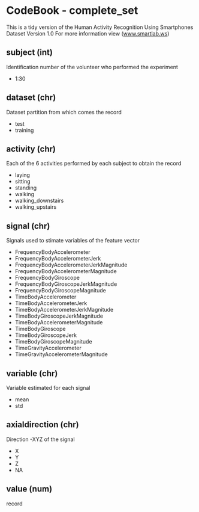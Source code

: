 CodeBook - complete_set
=======================
This is a tidy version of the Human Activity Recognition Using Smartphones Dataset Version 1.0
For more information view (www.smartlab.ws)

subject (int)
-------------
Identification number of the volunteer who performed the experiment
- 1:30

dataset (chr)
-------------
Dataset partition from which comes the record
- test
- training

activity (chr)
--------------
Each of the 6 activities performed by each subject to obtain the record
- laying
- sitting
- standing
- walking
- walking_downstairs
- walking_upstairs
 
signal (chr)
------------
Signals used to stimate variables of the feature vector
- FrequencyBodyAccelerometer
- FrequencyBodyAccelerometerJerk
- FrequencyBodyAccelerometerJerkMagnitude
- FrequencyBodyAccelerometerMagnitude
- FrequencyBodyGiroscope
- FrequencyBodyGiroscopeJerkMagnitude
- FrequencyBodyGiroscopeMagnitude
- TimeBodyAccelerometer
- TimeBodyAccelerometerJerk
- TimeBodyAccelerometerJerkMagnitude
- TimeBodyGiroscopeJerkMagnitude
- TimeBodyAccelerometerMagnitude
- TimeBodyGiroscope
- TimeBodyGiroscopeJerk
- TimeBodyGiroscopeMagnitude
- TimeGravityAccelerometer
- TimeGravityAccelerometerMagnitude

variable (chr)
--------------
Variable estimated for each signal
- mean
- std
	
axialdirection  (chr)
---------------------
Direction -XYZ of the signal
- X
- Y
- Z
- NA
 
value (num)
-----------
record
